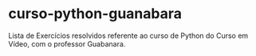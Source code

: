 # curso-python-guanabara
 Lista de Exercícios resolvidos referente ao curso de Python do Curso em Vídeo, com o professor Guabanara.

